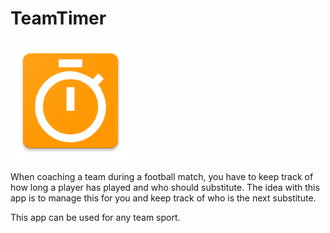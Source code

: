 # TeamTimer

![asd](src/TeamTimer.Android/Resources/drawable-xxxhdpi/team_timer.png)

When coaching a team during a football match, you have to keep track of how long a player has played and who should 
substitute. The idea with this app is to manage this for you and keep track of who is the next substitute.

This app can be used for any team sport.


